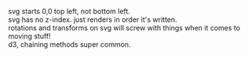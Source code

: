 svg starts 0,0 top left, not bottom left.  
svg has no z-index. just renders in order it's written.  
rotations and transforms on svg will screw with things when it comes to moving stuff!  
d3, chaining methods super common.  

